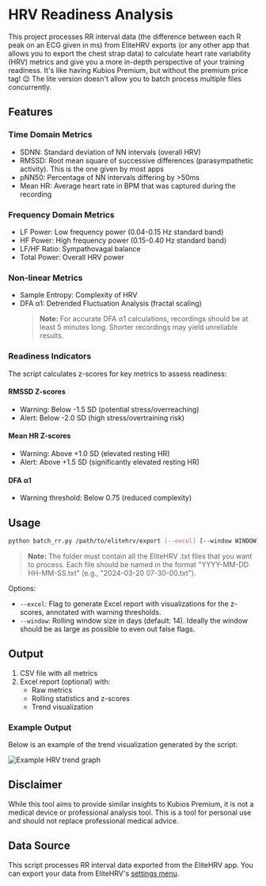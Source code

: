 # HRV Readiness Analysis

This project processes RR interval data (the difference between each R peak on an ECG given in ms) from EliteHRV exports (or any other app that allows you to export the chest strap data) to calculate heart rate variability (HRV) metrics and give you a more in-depth perspective of your training readiness. It's like having Kubios Premium, but without the premium price tag! 😉 The lite version doesn't allow you to batch process multiple files concurrently.

## Features

### Time Domain Metrics

- SDNN: Standard deviation of NN intervals (overall HRV)
- RMSSD: Root mean square of successive differences (parasympathetic activity). This is the one given by most apps
- pNN50: Percentage of NN intervals differing by >50ms
- Mean HR: Average heart rate in BPM that was captured during the recording

### Frequency Domain Metrics

- LF Power: Low frequency power (0.04-0.15 Hz standard band)
- HF Power: High frequency power (0.15-0.40 Hz standard band)
- LF/HF Ratio: Sympathovagal balance
- Total Power: Overall HRV power

### Non-linear Metrics

- Sample Entropy: Complexity of HRV
- DFA α1: Detrended Fluctuation Analysis (fractal scaling)
  > **Note:** For accurate DFA α1 calculations, recordings should be at least 5 minutes long. Shorter recordings may yield unreliable results.

### Readiness Indicators

The script calculates z-scores for key metrics to assess readiness:

#### RMSSD Z-scores

- Warning: Below -1.5 SD (potential stress/overreaching)
- Alert: Below -2.0 SD (high stress/overtraining risk)

#### Mean HR Z-scores

- Warning: Above +1.0 SD (elevated resting HR)
- Alert: Above +1.5 SD (significantly elevated resting HR)

#### DFA α1

- Warning threshold: Below 0.75 (reduced complexity)

## Usage

```bash
python batch_rr.py /path/to/elitehrv/export [--excel] [--window WINDOW]
```

> **Note:** The folder must contain all the EliteHRV .txt files that you want to process. Each file should be named in the format "YYYY-MM-DD HH-MM-SS.txt" (e.g., "2024-03-20 07-30-00.txt").

Options:

- `--excel`: Flag to generate Excel report with visualizations for the z-scores, annotated with warning thresholds.
- `--window`: Rolling window size in days (default: 14). Ideally the window should be as large as possible to even out false flags.

## Output

1. CSV file with all metrics
2. Excel report (optional) with:
   - Raw metrics
   - Rolling statistics and z-scores
   - Trend visualization

### Example Output

Below is an example of the trend visualization generated by the script:

![Example HRV trend graph](example_trend_visualization.png)

## Disclaimer

While this tool aims to provide similar insights to Kubios Premium, it is not a medical device or professional analysis tool. This is a tool for personal use and should not replace professional medical advice.

## Data Source

This script processes RR interval data exported from the EliteHRV app. You can export your data from EliteHRV's [settings menu](https://help.elitehrv.com/article/49-exporting-raw-r-r-intervals-or-interbeat-intervals-ibis).
